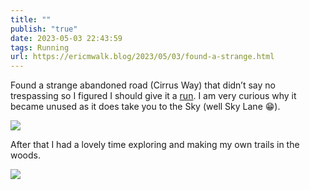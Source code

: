 ```yaml
---
title: ""
publish: "true"
date: 2023-05-03 22:43:59
tags: Running
url: https://ericmwalk.blog/2023/05/03/found-a-strange.html
---
```


Found a strange abandoned road (Cirrus Way) that didn’t say no trespassing so I figured I should give it a [run](http://www.strava.com/activities/9003439442). I am very curious why it became unused as it does take you to the Sky (well Sky Lane 😁).

![](https://ericmwalk.blog/uploads/2023/2a84251068.jpg)

After that I had a lovely time exploring and making my own trails in the woods.

![](https://ericmwalk.blog/uploads/2023/62a90ce4f7.jpg)